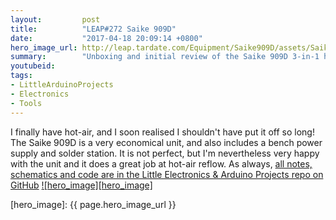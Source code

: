 ```yaml
---
layout:         post
title:          "LEAP#272 Saike 909D"
date:           "2017-04-18 20:09:14 +0800"
hero_image_url: http://leap.tardate.com/Equipment/Saike909D/assets/Saike909D_build.jpg
summary:        "Unboxing and initial review of the Saike 909D 3-in-1 hot air rework station"
youtubeid:
tags:
- LittleArduinoProjects
- Electronics
- Tools
---
```


I finally have hot-air, and I soon realised I shouldn't have put it off so long!
The Saike 909D is a very economical unit, and also includes a bench power supply and solder station.
It is not perfect, but I'm nevertheless very happy with the unit and it does a great job at hot-air reflow.
As always, [all notes, schematics and code are in the Little Electronics & Arduino Projects repo on GitHub][project]
[![hero_image][hero_image]][project]

[leap]: http://leap.tardate.com
[project]: https://github.com/tardate/LittleArduinoProjects/tree/master/Equipment/Saike909D
[hero_image]: {{ page.hero_image_url }}
